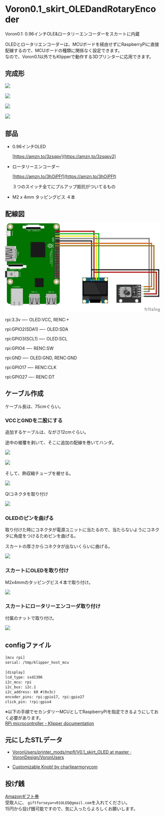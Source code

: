 # Voron0.1_skirt_OLEDandRotaryEncoder

Voron0.1: 0.96インチOLE&ロータリーエンコーダーをスカートに内蔵

OLEDとロータリエンコーダーは、MCUボードを経由せずにRaspberryPiに直接配線するので、MCUボードの種類に関係なく設定できます。  
なので、Voron0.1以外でもKlipperで動作する3Dプリンターに応用できます。

## 完成形

![](https://lh3.googleusercontent.com/pw/AM-JKLWAeLY6J0zCKWsaU6-67nQhrOcO7DBMcaaFZNo0lTLi2wQ7cS_buycB8FoK7Mi3MkMJ-BD5KUr9pSz1hUhJ11fWlduUkPeYNGsmTcVEwvWWxqFZrhfeptw7g7GWawqD-mefD66oyOkp2gM7bITXsHlBKw=w2280-h1282-no?authuser=0)

![](https://lh3.googleusercontent.com/pw/AM-JKLWp7u0AnxuRPEtOBp7HHSif7LcfO-WyPcofeiDew3Ii30fGiI5VHJx_Mv5NdaG7HSUVi5kFOX2lCJBSZXsFGhxJBzLY-2N_A-vG8e8AdvAVAn17XPrewFtGtwKNyaqr93QIpyomiUxnVDoEj56wChLGQg=w1048-h1396-no?authuser=0)

![](https://lh3.googleusercontent.com/pw/AM-JKLUa29zlLT2KxyyMOFPrNFHUB7pVaBCQ0jx93d9z1sD-2Pm9NumYofZdoahV5gYJLzxdAPNMBQ-KcJUDb9Q0Y8ulqfuTxBrqJnT08GsU5iouSp8s9xaEi5ySqwcCHGY_AYlwFMVi4N0DukI5TswOOJcUtg=w1862-h1396-no?authuser=0)

![](https://lh3.googleusercontent.com/pw/AM-JKLWvL0aeBWh2c1PdiNqo3ibHimNkRQnE9nRxe5Mi1p7YGBxNmHK3bNGxu6pcc2fgzeghbeeb54kZMNCm3nFUpD3Z_KFJDCp2oRyqtA3HOzrXmYNYJzWrSYfdPUP0SsC8ObCjZ_s4vr-QokYVj23S1BRImA=w1710-h1282-no?authuser=0)


## 部品

- 0.96インチOLED

    [https://amzn.to/3zsqpv](https://amzn.to/3zsqpv2)

- ロータリーエンコーダー

    [https://amzn.to/3hOiPFf](https://amzn.to/3hOiPFf)

    ３つのスイッチ全てにプルアップ抵抗がついてるもの

- M2 x 4mm タッピングビス ４本

## 配線図

![配線図.png](配線図.png)

rpi:3.3v —- OLED:VCC, RENC:+

rpi:GPIO2(SDA1) —- OLED:SDA 

rpi:GPIO3(SCL1) —- OLED:SCL

rpi:GPIO4 —- RENC:SW

rpi:GND —- OLED:GND, RENC:GND

rpi:GPIO17 —- RENC:CLK

rpi:GPIO27 —- RENC:DT

## ケーブル作成

ケーブル長は、75cmぐらい。

### VCCとGNDを二股にする

追加するケーブルは、ながさ12cmぐらい。

途中の被覆を剥いて、そこに追加の配線を巻いてハンダ。

![](https://lh3.googleusercontent.com/pw/AM-JKLWqekR21F4L6Uj62bgsNvTXZayFtQck53KWJfu4mFr-hggcVkr_ILFEGWhV1Z5ayFnGmzeIgWK6QjaiX6QhUBoXPLItZvMG-okNhQ0Hkt_1YTD7B5UYVDNxnrL8Tv-LIdVJx3uCA1JEN0QWHBZonHVKtA=w1862-h1396-no?authuser=0)

![](https://lh3.googleusercontent.com/pw/AM-JKLXjV8HqwR7Ng3vJuN-wpdPkUuGhlgO1n19BVkiPIV-H6mWlxoVHSEENxv0vTZANqo4TW6nhc-4g7Ls2gM-hlA_Va_uVDLiMPlsjeHhyA5r0N80sBY8ZGTl1cGW5ouOUzTX63qBUwCSnSJ1LriPxSYJvlw=w1862-h1396-no?authuser=0)

そして、熱収縮チューブを被せる。

![](https://lh3.googleusercontent.com/pw/AM-JKLVKHmyypPvbJ73ZthNmt58PLvQm-dY0tJuJYfT2oKK2uRuG0xHR9LRTsnxDo5CTfP9z6Up_6g-vvpyMfFPZW_So-rqIrR_-HapFHE26XF2qY6zFm5qaWj7I22DF3AQ7BAv7VmUakgJxGIR-F2UJvVpSpw=w1862-h1396-no?authuser=0)

QIコネクタを取り付け

![](https://lh3.googleusercontent.com/pw/AM-JKLWuENG2-kxv0pmVuFCXNDVQq4UX6d1KDRCsIgSnXOHpZtN47I73A3C831451p41V1DLUjA74t-5X4J4Zzweq5as9CT6tBDk6AnPoavv5PG2FX8lAcuIYQpDNskQTa9p1oyUvaxNeQDsdFgBruOhpVt4aw=w1862-h1396-no?authuser=0)

### OLEDのピンを曲げる

取り付けた時にコネクタが電源ユニットに当たるので、当たらないようにコネクタに角度をつけるためピンを曲げる。

スカートの厚さからコネクタが出ないくらいに曲げる。

![](https://lh3.googleusercontent.com/pw/AM-JKLXljKgjaJAyK4xmV2NRxHbw5mn8dWjRajklunvwACXyyfqjQGJiMY0hsytoXlLl4-9DbNqO3wDKn-UVzI6uE23L9bkJ0YH-teN9h-3PO5QpEHaaDAELFzE1sHcsuR83ORJsQWaZhzksJ1IGyCIuPR_HdA=w1862-h1396-no?authuser=0)

### スカートにOLEDを取り付け

M2x4mmのタッピングビス４本で取り付け。

![](https://lh3.googleusercontent.com/pw/AM-JKLVWbfwHJW1H637-GfzzzguojUK8Z17IlYUXWJcjRSmXUZFQ29Lm41m2Wn7HVLVzgYAibD_AII4OUwXq184EBoNkXGoa1OniQTo__FwkT_4DJQsOERD5P6QZGUkNgUDhMQgoMjZuwIDNOjlAgWuXJOE-hw=w1862-h1396-no?authuser=0)

### スカートにロータリーエンコーダ取り付け

付属のナットで取り付け。

![](https://lh3.googleusercontent.com/pw/AM-JKLUETvHh5EDJt-FS_HorBZ5HHbPtbc23LEHgkeS4pf7fbtaw1hmPAvJBPA_KMAoa_LWJilEH1Xmq9hrtDX74H28o8I5GWz1lRjdiubvq9ZC1_jsjZmxqFVxNZTDKyutsSiA93w1WEcIa99R2CaSjQu_WZQ=w1862-h1396-no?authuser=0)

## configファイル

```
[mcu rpi]
serial: /tmp/klipper_host_mcu

[display]
lcd_type: ssd1306
i2c_mcu: rpi
i2c_bus: i2c.1
i2c_address: 60 #(0x3c) 
encoder_pins: rpi:gpio17, rpi:gpio27
click_pin: !rpi:gpio4
```

※以下の手順でセカンダリーMCUとしてRaspberryPiを指定できるようにしておく必要があります。  
[RPi microcontroller \- Klipper documentation](https://www.klipper3d.org/RPi_microcontroller.html)
## 元にしたSTLデータ

* [VoronUsers/printer_mods/mpfl/V0.1_skirt_OLED at master · VoronDesign/VoronUsers](https://github.com/VoronDesign/VoronUsers/tree/master/printer_mods/mpfl/V0.1_skirt_OLED)

* [Customizable Knob! by charliearmorycom](https://www.thingiverse.com/thing:54024)

## 投げ銭

[Amazonギフト券](https://amzn.to/39yuS50)  
受取人に、 `giftforseya+v01OLED@gmail.com`を入れてください。  
15円から投げ銭可能ですので、気に入ったらよろしくお願いします。

